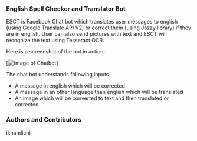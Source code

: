### English Spell Checker and Translator Bot

ESCT is Facebook Chat bot which translates user messages to english (using Google Translate API V2) or correct them (using Jazzy library) if they are in english.
User can also send pictures with text and ESCT will recognize the text using Tesseract OCR.

Here is a screenshot of the bot in action:

[![Image of Chatbot](https://i.imgur.com/wSOidp8l.png)]


The chat bot understands following inputs

* A message in english which will be corrected
* A message in an other language than english which will be translated
* An image which will be converted to text and then translated or corrected



### Authors and Contributors
ikhamlichi

